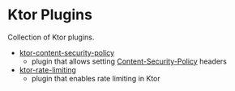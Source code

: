 # Ktor Plugins

Collection of Ktor plugins.

* [ktor-content-security-policy](ktor-content-security-policy)
    * plugin that allows setting [Content-Security-Policy](https://developer.mozilla.org/en-US/docs/Web/HTTP/CSP)
      headers
* [ktor-rate-limiting](ktor-rate-limiting)
    * plugin that enables rate limiting in Ktor